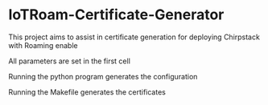 # IoTRoam-Certificate-Generator

This project aims to assist in certificate generation for deploying Chirpstack with Roaming enable

All parameters are set in the first cell

Running the python program generates the configuration

Running the Makefile generates the certificates
